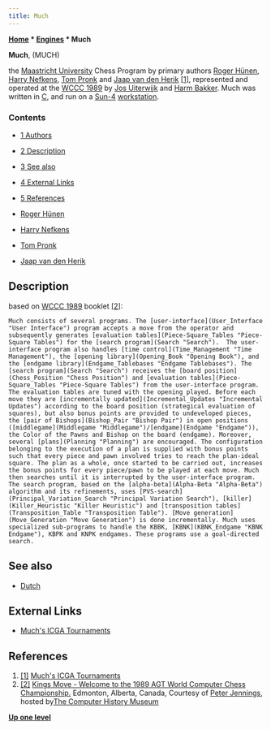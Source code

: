 ```yaml
---
title: Much
---
```

**[Home](Home "Home") \* [Engines](Engines "Engines") \* Much**


**Much**, (MUCH)  

the [Maastricht University](Maastricht_University "Maastricht University") Chess Program by primary authors [Roger Hünen](Roger_H%C3%BCnen "Roger Hünen"), [Harry Nefkens](Harry_Nefkens "Harry Nefkens"), [Tom Pronk](Tom_Pronk "Tom Pronk") and [Jaap van den Herik](Jaap_van_den_Herik "Jaap van den Herik") <a id="cite-note-1" href="#cite-ref-1">[1]</a>, represented and operated at the [WCCC 1989](WCCC_1989 "WCCC 1989") by [Jos Uiterwijk](Jos_Uiterwijk "Jos Uiterwijk") and [Harm Bakker](index.php?title=Harm_Bakker&action=edit&redlink=1 "Harm Bakker (page does not exist)"). 
Much was written in [C](C "C"), and run on a [Sun-4](Sun#4 "Sun") [workstation](https://en.wikipedia.org/wiki/Workstation).



### Contents


* [1 Authors](#authors)
* [2 Description](#description)
* [3 See also](#see-also)
* [4 External Links](#external-links)
* [5 References](#references)






* [Roger Hünen](Roger_H%C3%BCnen "Roger Hünen")
* [Harry Nefkens](Harry_Nefkens "Harry Nefkens")
* [Tom Pronk](Tom_Pronk "Tom Pronk")
* [Jaap van den Herik](Jaap_van_den_Herik "Jaap van den Herik")


## Description


based on [WCCC 1989](WCCC_1989 "WCCC 1989") booklet <a id="cite-note-2" href="#cite-ref-2">[2]</a>:




```
Much consists of several programs. The [user-interface](User_Interface "User Interface") program accepts a move from the operator and subsequently generates [evaluation tables](Piece-Square_Tables "Piece-Square Tables") for the [search program](Search "Search").  The user-interface program also handles [time control](Time_Management "Time Management"), the [opening library](Opening_Book "Opening Book"), and the [endgame library](Endgame_Tablebases "Endgame Tablebases"). The [search program](Search "Search") receives the [board position](Chess_Position "Chess Position") and [evaluation tables](Piece-Square_Tables "Piece-Square Tables") from the user-interface program. The evaluation tables are tuned with the opening played. Before each move they are [incrementally updated](Incremental_Updates "Incremental Updates") according to the board position (strategical evaluation of squares), but also bonus points are provided to undeveloped pieces, the [pair of Bishops](Bishop_Pair "Bishop Pair") in open positions ([middlegame](Middlegame "Middlegame")/[endgame](Endgame "Endgame")), the Color of the Pawns and Bishop on the board (endgame). Moreover, several [plans](Planning "Planning") are encouraged. The configuration belonging to the execution of a plan is supplied with bonus points such that every piece and pawn involved tries to reach the plan-ideal square. The plan as a whole, once started to be carried out, increases the bonus points for every piece/pawn to be played at each move. Much then searches until it is interrupted by the user-interface program. The search program, based on the [alpha-beta](Alpha-Beta "Alpha-Beta") algorithm and its refinements, uses [PVS-search](Principal_Variation_Search "Principal Variation Search"), [killer](Killer_Heuristic "Killer Heuristic") and [transposition tables](Transposition_Table "Transposition Table"). [Move generation](Move_Generation "Move Generation") is done incrementally. Much uses specialized sub-programs to handle the KBBK, [KBNK](KBNK_Endgame "KBNK Endgame"), KBPK and KNPK endgames. These programs use a goal-directed search.

```

## See also


* [Dutch](Dutch "Dutch")


## External Links


* [Much's ICGA Tournaments](https://www.game-ai-forum.org/icga-tournaments/program.php?id=355)


## References


1. <a id="cite-ref-1" href="#cite-note-1">[1]</a> [Much's ICGA Tournaments](https://www.game-ai-forum.org/icga-tournaments/program.php?id=355)
2. <a id="cite-ref-2" href="#cite-note-2">[2]</a> [Kings Move - Welcome to the 1989 AGT World Computer Chess Championship.](https://www.computerhistory.org/chess/doc-434fea055cbb3/) Edmonton, Alberta, Canada, Courtesy of [Peter Jennings](Peter_Jennings "Peter Jennings"), hosted by[The Computer History Museum](The_Computer_History_Museum "The Computer History Museum")

**[Up one level](Engines "Engines")**







 
